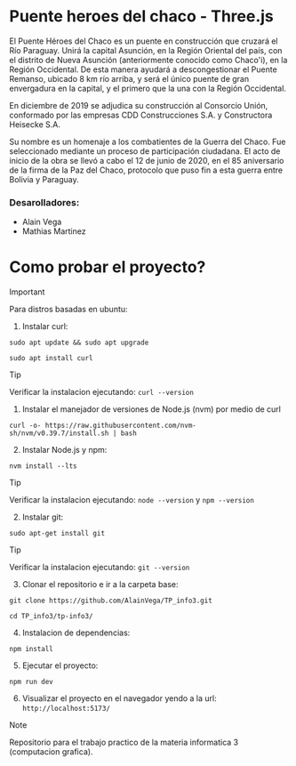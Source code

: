 # Puente heroes del chaco - Three.js
El Puente Héroes del Chaco es un puente en construcción que cruzará el Río Paraguay.​ Unirá la capital Asunción, en la Región Oriental del país, con el distrito de Nueva Asunción (anteriormente conocido como Chaco'i), en la Región Occidental. De esta manera ayudará a descongestionar el Puente Remanso, ubicado 8 km río arriba, y será el único puente de gran envergadura en la capital, y el primero que la una con la Región Occidental.

En diciembre de 2019 se adjudica su construcción al Consorcio Unión, conformado por las empresas CDD Construcciones S.A. y Constructora Heisecke S.A.

Su nombre es un homenaje a los combatientes de la Guerra del Chaco.
 Fue seleccionado mediante un proceso de participación ciudadana. El acto de inicio de la obra se llevó a cabo el 12 de junio de 2020, en el 85 aniversario de la firma de la Paz del Chaco, protocolo que puso fin a esta guerra entre Bolivia y Paraguay.

### Desarolladores:
- Alain Vega
- Mathias Martinez

# Como probar el proyecto?

> [!IMPORTANT]  
> Para distros basadas en ubuntu:

1. Instalar curl:
```
sudo apt update && sudo apt upgrade
```
```
sudo apt install curl
```

> [!TIP]
> Verificar la instalacion ejecutando: `curl --version`

1. Instalar el manejador de versiones de Node.js (nvm) por medio de curl
```
curl -o- https://raw.githubusercontent.com/nvm-sh/nvm/v0.39.7/install.sh | bash
```

2. Instalar Node.js y npm:
```
nvm install --lts
```

> [!TIP]
> Verificar la instalacion ejecutando: `node --version` y `npm --version`


2. Instalar git:
```
sudo apt-get install git
```

> [!TIP]
> Verificar la instalacion ejecutando: `git --version`


3. Clonar el repositorio e ir a la carpeta base:
```
git clone https://github.com/AlainVega/TP_info3.git
```
```
cd TP_info3/tp-info3/
```

4. Instalacion de dependencias:
```
npm install
```

5. Ejecutar el proyecto:
```
npm run dev
```

6. Visualizar el proyecto en el navegador yendo a la url: `http://localhost:5173/`

> [!NOTE] 
> Repositorio para el trabajo practico de la materia informatica 3 (computacion grafica).
